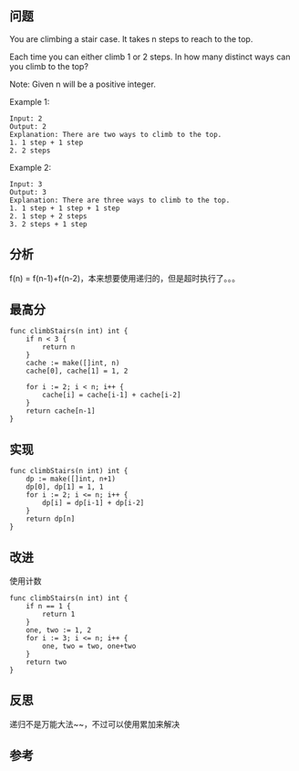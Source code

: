 ## 问题
You are climbing a stair case. It takes n steps to reach to the top.

Each time you can either climb 1 or 2 steps. In how many distinct ways can you climb to the top?

Note: Given n will be a positive integer.

Example 1:
```
Input: 2
Output: 2
Explanation: There are two ways to climb to the top.
1. 1 step + 1 step
2. 2 steps
```

Example 2:
```
Input: 3
Output: 3
Explanation: There are three ways to climb to the top.
1. 1 step + 1 step + 1 step
2. 1 step + 2 steps
3. 2 steps + 1 step
```

## 分析
f(n) = f(n-1)+f(n-2)，本来想要使用递归的，但是超时执行了。。。

## 最高分
```golang
func climbStairs(n int) int {
	if n < 3 {
		return n
	}
	cache := make([]int, n)
	cache[0], cache[1] = 1, 2

	for i := 2; i < n; i++ {
		cache[i] = cache[i-1] + cache[i-2]
	}
	return cache[n-1]
}
```

## 实现
```golang
func climbStairs(n int) int {
    dp := make([]int, n+1)
    dp[0], dp[1] = 1, 1
    for i := 2; i <= n; i++ {
        dp[i] = dp[i-1] + dp[i-2]
    }
    return dp[n]
}
```

## 改进
使用计数
```golang
func climbStairs(n int) int {
    if n == 1 {
        return 1
    }
    one, two := 1, 2
    for i := 3; i <= n; i++ {
        one, two = two, one+two
    }
    return two
}
```

## 反思
递归不是万能大法~~，不过可以使用累加来解决

## 参考
